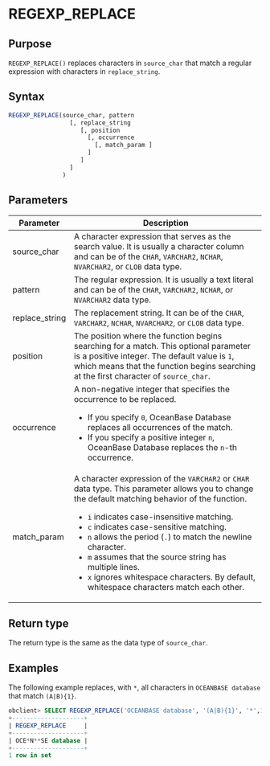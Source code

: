 # REGEXP_REPLACE

## Purpose

`REGEXP_REPLACE()` replaces characters in `source_char` that match a regular expression with characters in `replace_string`.

## Syntax

```sql
REGEXP_REPLACE(source_char, pattern
                 [, replace_string
                    [, position
                      [, occurrence
                        [, match_param ]
                      ]
                    ]
                 ]
               )
```

## Parameters

| Parameter | Description |
|----------------|------------------------------------------------------------------------------------------------------------------------------------------------------------------------------------------------------------------------------------------------------------------------------------------------------------------------------------------------------------------------|
| source_char | A character expression that serves as the search value. It is usually a character column and can be of the `CHAR`, `VARCHAR2`, `NCHAR`, `NVARCHAR2`, or `CLOB` data type.  |
| pattern | The regular expression. It is usually a text literal and can be of the `CHAR`, `VARCHAR2`, `NCHAR`, or `NVARCHAR2` data type.  |
| replace_string | The replacement string. It can be of the `CHAR`, `VARCHAR2`, `NCHAR`, `NVARCHAR2`, or `CLOB` data type.  |
| position | The position where the function begins searching for a match. This optional parameter is a positive integer. The default value is `1`, which means that the function begins searching at the first character of `source_char`.  |
| occurrence | A non-negative integer that specifies the occurrence to be replaced.  <ul><li> If you specify `0`, OceanBase Database replaces all occurrences of the match.    </li><li> If you specify a positive integer `n`, OceanBase Database replaces the `n`-th occurrence.  </li></ul> |
| match_param | A character expression of the `VARCHAR2` or `CHAR` data type. This parameter allows you to change the default matching behavior of the function.  <ul><li> `i` indicates case-insensitive matching.    </li><li> `c` indicates case-sensitive matching.    </li><li> `n` allows the period (`.`) to match the newline character.    </li><li> `m` assumes that the source string has multiple lines.    </li><li> `x` ignores whitespace characters. By default, whitespace characters match each other. </li></ul> |

## Return type

The return type is the same as the data type of `source_char`.

## Examples

The following example replaces, with `*`, all characters in `OCEANBASE database` that match `(A|B){1}`.

```sql
obclient> SELECT REGEXP_REPLACE('OCEANBASE database', '(A|B){1}', '*',1,0) AS "REGEXP_REPLACE" FROM DUAL;
+--------------------+
| REGEXP_REPLACE     |
+--------------------+
| OCE*N**SE database |
+--------------------+
1 row in set
```
